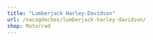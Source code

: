 ```yaml
---
title: "Lumberjack Harley-Davidson"
url: /nacogdoches/lumberjack-harley-davidson/
shop: Motorrad
---
```

